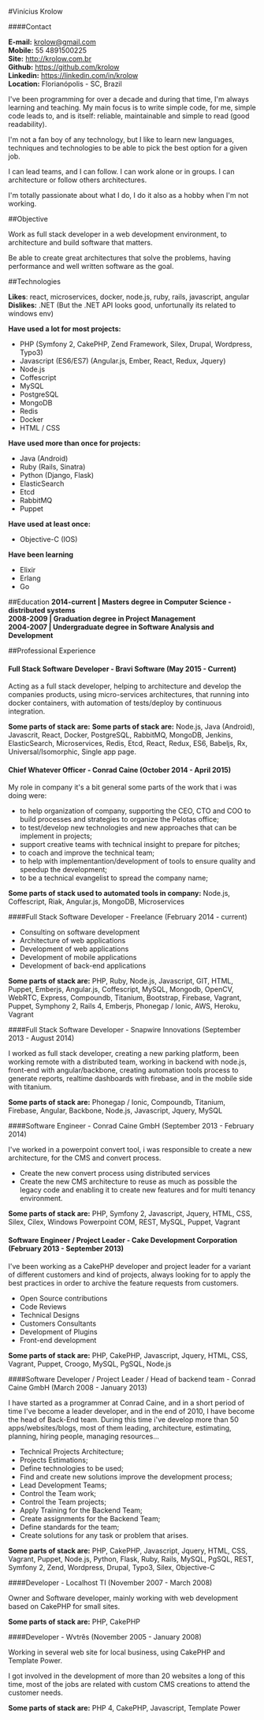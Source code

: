 #Vinícius Krolow

####Contact

**E-mail:** krolow@gmail.com<br />
**Mobile:** 55 4891500225<br />
**Site:** http://krolow.com.br<br />
**Github:** https://github.com/krolow<br />
**Linkedin:** https://linkedin.com/in/krolow<br />
**Location:** Florianópolis - SC, Brazil


I've been programming for over a decade and during that time, I'm always learning and teaching. My main focus is to write simple code, for me, simple code leads to, and is itself: reliable, maintainable and simple to read (good readability).

I'm not a fan boy of any technology, but I like to learn new languages, techniques and technologies to be able to pick the best option for a given job.

I can lead teams, and I can follow. I can work alone or in groups. I can architecture or follow others architectures.

I'm totally passionate about what I do, I do it also as a hobby when I'm not working.

##Objective

Work as full stack developer in a web development environment, to architecture and build software that matters.

Be able to create great architectures that solve the problems, having performance and well written software as the goal.

##Technologies

**Likes**: react, microservices, docker, node.js, ruby, rails, javascript, angular
**Dislikes:** .NET (But the .NET API looks good, unfortunally its related to windows env)

**Have used a lot for most projects:**

* PHP (Symfony 2, CakePHP, Zend Framework, Silex, Drupal, Wordpress, Typo3)
* Javascript (ES6/ES7) (Angular.js, Ember, React, Redux, Jquery)
* Node.js
* Coffescript
* MySQL
* PostgreSQL
* MongoDB
* Redis
* Docker
* HTML / CSS

**Have used more than once for projects:**

* Java (Android)
* Ruby (Rails, Sinatra)
* Python (Django, Flask)
* ElasticSearch
* Etcd
* RabbitMQ
* Puppet

**Have used at least once:**

* Objective-C (IOS)
 
**Have been learning**

* Elixir
* Erlang
* Go

##Education
**2014-current | Masters degree in Computer Science -  distributed systems**<br />
**2008-2009 | Graduation degree in Project Management**<br />
**2004-2007 | Undergraduate degree in Software Analysis and Development**

##Professional Experience

#### Full Stack Software Developer - Bravi Software (May 2015 - Current)

Acting as a full stack developer, helping to architecture and develop the companies products,
using micro-services architectures, that running into docker containers, with automation of tests/deploy by continuous integration.

**Some parts of stack are:** **Some parts of stack are:** Node.js, Java (Android), Javascrit, React, Docker, PostgreSQL, RabbitMQ, MongoDB, Jenkins, ElasticSearch, Microservices, Redis, Etcd, React, Redux, ES6, Babeljs, Rx, Universal/Isomorphic, Single app page.

#### Chief Whatever Officer - Conrad Caine (October 2014 - April 2015)

My role in company it's a bit general some parts of the work that i was doing were:

* to help organization of company, supporting the CEO, CTO and COO to build processes and strategies to organize the Pelotas office;
* to test/develop new technologies and new approaches that can be implement in projects;
* support creative teams with technical insight to prepare for pitches;
* to coach and improve the technical team;
* to help with implementantion/development of tools to ensure quality and speedup the development;
* to be a technical evangelist to spread the company name;

**Some parts of stack used to automated tools in company:** Node.js, Coffescript, Riak, Angular.js, MongoDB, Microservices


####Full Stack Software Developer - Freelance (February 2014 - current)

* Consulting on software development
* Architecture of web applications
* Development of web applications
* Development of mobile applications
* Development of back-end applications

**Some parts of stack are:** PHP, Ruby, Node.js, Javascript, GIT, HTML, Puppet, Emberjs, Angular.js, Coffescript, MySQL, Mongodb, OpenCV, WebRTC, Express, Compoundb, Titanium, Bootstrap, Firebase, Vagrant, Puppet, Symphony 2, Rails 4, Emberjs, Phonegap / Ionic, AWS, Heroku, Vagrant

####Full Stack Software Developer - Snapwire Innovations (September 2013 - August 2014)

I worked as full stack developer, creating a new parking platform, been working remote with a distributed team, working in backend with node.js, front-end with angular/backbone, creating automation tools process to generate reports, realtime dashboards with firebase, and in the mobile side with titanium.

**Some parts of stack are:** Phonegap / Ionic, Compoundb, Titanium, Firebase, Angular, Backbone, Node.js, Javascript, Jquery, MySQL


####Software Engineer - Conrad Caine GmbH (September 2013 - February 2014)

I've worked in a powerpoint convert tool, i was responsible to create a new architecture, for the CMS and convert process.

* Create the new convert process using distributed services
* Create the new CMS architecture to reuse as much as possible the legacy code and enabling it to create new features and for multi tenancy environment.

**Some parts of stack are:** PHP, Symfony 2, Javascript, Jquery, HTML, CSS, Silex, Cilex, Windows Powerpoint COM, REST, MySQL, Puppet, Vagrant

#### Software Engineer / Project Leader - Cake Development Corporation (February 2013 - September 2013)

I've been working as a CakePHP developer and project leader for a variant of different customers and kind of projects, always looking for to apply the best practices in order to archive the feature requests from customers.

* Open Source contributions
* Code Reviews
* Technical Designs
* Customers Consultants
* Development of Plugins
* Front-end development

**Some parts of stack are:** PHP, CakePHP, Javascript, Jquery, HTML, CSS, Vagrant, Puppet, Croogo, MySQL, PgSQL, Node.js

####Software Developer / Project Leader / Head of backend team - Conrad Caine GmbH (March 2008 - January 2013)

I have started as a programmer at Conrad Caine, and in a short period of time I've become a leader developer, and in the end of 2010, I have become the head of Back-End team.
During this time i've develop more than 50 apps/websites/blogs, most of them leading, architecture, estimating, planning, hiring people, managing resources...

* Technical Projects Architecture;
* Projects Estimations;
* Define technologies to be used;
* Find and create new solutions improve the development process;
* Lead Development Teams;
* Control the Team work;
* Control the Team projects;
* Apply Training for the Backend Team;
* Create assignments for the Backend Team;
* Define standards for the team;
* Create solutions for any task or problem that arises.

**Some parts of stack are:** PHP, CakePHP, Javascript, Jquery, HTML, CSS, Vagrant, Puppet, Node.js, Python, Flask, Ruby, Rails, MySQL, PgSQL, REST, Symfony 2, Zend, Wordpress, Drupal, Typo3, Silex, Objective-C

####Developer - Localhost TI (November 2007 - March 2008)

Owner and Software developer, mainly working with web development based on CakePHP for small sites.

**Some parts of stack are:** PHP, CakePHP

####Developer - Wvtrês (November 2005 - January 2008)

Working in several web site for local business, using CakePHP and Template Power.

I got involved in the development of more than 20 websites a long of this time, most of the jobs are related with custom CMS creations to attend the customer needs.

**Some parts of stack are:** PHP 4, CakePHP, Javascript, Template Power
